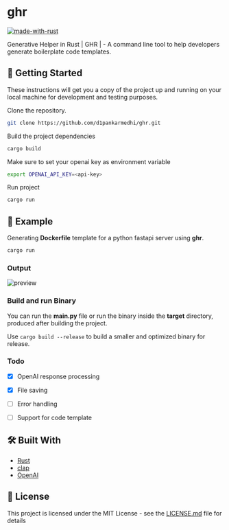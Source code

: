 # ghr

[![made-with-rust](https://img.shields.io/badge/Made%20with-Rust-1f425f.svg)](https://www.rust-lang.org/)


Generative Helper in Rust | GHR | - A command line tool to help developers generate boilerplate code templates.

## 🏃 Getting Started

These instructions will get you a copy of the project up and running on your local machine for development and testing purposes. 

Clone the repository.
```bash
git clone https://github.com/d1pankarmedhi/ghr.git
```

Build the project dependencies
```bash
cargo build
```

Make sure to set your openai key as environment variable
```bash
export OPENAI_API_KEY=<api-key>
```

Run project
```bash 
cargo run 
```

## 📎 Example


Generating **Dockerfile** template for a python fastapi server using **ghr**.

```bash
cargo run
```
### Output

![preview](https://github.com/d1pankarmedhi/ghr/assets/136924835/a6cecf3d-6685-407a-94e8-300d429ea9d5)


### Build and run Binary

You can run the **main.py** file or run the binary inside the **target** directory, produced after building the project. 

Use `cargo build --release` to build a smaller and optimized binary for release. 

### Todo
- [x] OpenAI response processing
- [x] File saving
- [ ] Error handling
- [ ] Support for code template


## 🛠 Built With

* [Rust](https://www.rust-lang.org/)
* [clap](https://docs.rs/clap/latest/clap/) 
* [OpenAI](https://openai.com/)


## 📃 License

This project is licensed under the MIT License - see the [LICENSE.md](LICENSE.md) file for details



